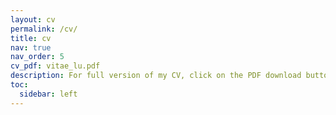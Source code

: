 ```yaml
---
layout: cv
permalink: /cv/
title: cv
nav: true
nav_order: 5
cv_pdf: vitae_lu.pdf
description: For full version of my CV, click on the PDF download button above. To obtain my email address, replace the square bracket and its contents with the result of the expression.
toc:
  sidebar: left
---
```

